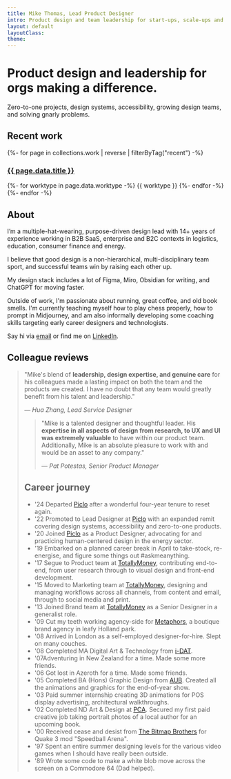 ```yaml
---
title: Mike Thomas, Lead Product Designer
intro: Product design and team leadership for start-ups, scale-ups and enterprise.
layout: default
layoutClass: 
theme:
---
```



<h1 class="stagger">
    Product design and leadership for orgs making a difference.
</h1>

Zero-to-one projects, design systems, accessibility, growing design teams, and solving gnarly problems.

## Recent work


<section class="projects">
  {%- for page in collections.work | reverse  | filterByTag("recent") -%}
      <div class="project stagger"">
          <h3><a href="{{ page.url }}">{{ page.data.title }}</a></h3>
          {%- for worktype in page.data.worktype -%}
          <span class="project__type">{{ worktype }}</span> 
          {%- endfor -%}
      </div>
  {%- endfor -%}
</section>

<!--
<div class="stat-area">
    <div class="stat-block stagger">
        <span class="metric" data-target="14">-</span>
        <span class="label">Years experience</span>
    </div>
    <div class="stat-block stagger"">
        <span class="metric" data-target="5">-</span>
        <span class="label">Sectors</span>
    </div>
    <div class="stat-block stagger"">
        <span class="metric" data-target="5">-</span>
        <span class="label">Organisations</span>
    </div>
    <div class="stat-block stagger"">
        <span class="metric" data-target="150" data-unit="%">-</span>
        <span class="label">Team happiness when I'm around</span>
    </div>
</div>
-->


## About

I’m a multiple-hat-wearing, purpose-driven design lead with 14+ years of experience working in B2B SaaS, enterprise and B2C contexts in logistics, education, consumer finance and energy.

I believe that good design is a non-hierarchical, multi-disciplinary team sport, and successful teams win by raising each other up.

My design stack includes a lot of Figma, Miro, Obsidian for writing, and ChatGPT for moving faster.

Outside of work, I'm passionate about running, great coffee, and old book smells. I'm currently teaching myself how to play chess properly, how to prompt in Midjourney, and am also informally developing some coaching skills targeting early career designers and technologists.

Say hi via <a title="Email me mikerst@gmail.com" target="_blank" href="mailto: mikerst@gmail.com">email</a> or find me on <a title="My LinkedIn profile" target="_blank" href="https://www.linkedin.com/in/mikerst/">LinkedIn</a>. 

<!--
<div class="tactical-area">
    <div class="tactical-block">
        <h3>As a designer</h3>
        <p>I bring a broad, collaborative, and human-centered practice that sits at the intersection of product, brand, and innovation, with experience in...</p>
        <ul>
            <li>Zero-to-one stage projects</li>
            <li>Design systems</li>
            <li>Accessibility</li>
            <li>Qualitative research methodologies</li>
            <li>Visual design</li>
            <li>Service design</li>
            <li>Modern front-end technologies</li>
        </ul>
    </div>
    <div class="tactical-block">
        <h3>As a leader</h3>
        <p>I bring a deeply empathetic approach to supporting the progress of colleagues while maintaining an energised and thriving team culture, with experience in...</p>
        <ul>
            <li>Product strategy and prioritisation</li>
            <li>Product and design ops</li>
            <li>Project management</li>
            <li>Hiring</li>
            <li>Mentoring and coaching</li>
        </ul>
    </div>
    <div class="tactical-block cta">
        Hire Mike
    </div>
</div>
-->






## Colleague reviews

<blockquote cite="https://www.linkedin.com/in/mikerst/">
    <p>"Mike's blend of <b>leadership, design expertise, and genuine care</b> for his colleagues made a lasting impact on both the team and the products we created. I have no doubt that any team would greatly benefit from his talent and leadership."</p>
    <p>— <cite>Hua Zhang, Lead Service Designer</cite></p>
</div>


<blockquote cite="https://www.linkedin.com/in/mikerst/">
    <p>"Mike is a talented designer and thoughtful leader. His <b>expertise in all aspects of design from research, to UX and UI was extremely valuable</b> to have within our product team. Additionally, Mike is an absolute pleasure to work with and would be an asset to any company."</p>
    <p>— <cite>Pat Potestas, Senior Product Manager</cite></p>
</blockquote>

## Career journey

<ul class="timeline">
    <li>
        <span>'24</span> <span>Departed <a title="Piclo" target="_blank" href="https://www.piclo.energy">Piclo</a> after a wonderful four-year tenure to reset again.</span>
    </li>
    <li>
        <span>'22</span> <span>Promoted to Lead Designer at <a title="Piclo" target="_blank" href="https://www.piclo.energy">Piclo</a> with an expanded remit covering design systems, accessibility and zero-to-one products.</span>
    </li>
    <li>
        <span>'20</span> <span>Joined <a title="Piclo" target="_blank" href="https://www.piclo.energy">Piclo</a> as a Product Designer, advocating for and practicing human-centered design in the energy sector.</span>
    </li>
    <li>
        <span>'19</span> <span>Embarked on a planned career break in April to take-stock, re-energise, and figure some things out #askmeanything.</span>
    </li>
    <li>
        <span>'17</span> <span>Segue to Product team at <a title="TotallyMoney" target="_blank" href="https://www.totallymoney.com/">TotallyMoney</a>, contributing end-to-end, from user research through to visual design and front-end development.</span>
    </li>
    <li>
        <span>'15</span> <span>Moved to Marketing team at <a title="TotallyMoney" target="_blank" href="https://www.totallymoney.com">TotallyMoney</a>, designing and managing workflows across all channels, from content and email, through to social media and print.</span>
    </li>
    <li>
        <span>'13</span> <span>Joined Brand team at <a title="TotallyMoney" target="_blank" href="https://www.totallymoney.com/">TotallyMoney</a> as a Senior Designer in a generalist role.</span>
    </li>
    <li>
        <span>'09</span> <span>Cut my teeth working agency-side for <a title="Metaphors" target="_blank" href="https://www.metaphors.co.uk/">Metaphors</a>, a boutique brand agency in leafy Holland park.</span>
    </li>
    <li>
        <span>'08</span> <span>Arrived in London as a self-employed designer-for-hire. Slept on many couches.</span>
    </li>
    <li>
        <span>'08</span> <span>Completed MA Digital Art & Technology from <a title="i-DAT" target="_blank" href="https://www.plymouth.ac.uk/research/i-dat">i-DAT</a>.</span>
    </li>
    <li>
        <span>'07</span><span>Adventuring in New Zealand for a time. Made some more friends.</span>
    </li>
    <li>
        <span>'06</span> <span>Got lost in Azeroth for a time. Made some friends.</span>
    </li>
    <li>
        <span>'05</span> <span>Completed BA (Hons) Graphic Design from <a title="Arts University Bournemouth" target="_blank" href="https://en.wikipedia.org/wiki/Arts_University_Bournemouth">AUB</a>. Created all the animations and graphics for the end-of-year show.</span>
    </li>
    <li>
        <span>'03</span> <span>Paid summer internship creating 3D animations for POS display advertising, architectural walkthroughs.</span>
    </li>
    <li>
        <span>'02</span> <span>Completed ND Art & Design at <a title="Plymouth College of Art" target="_blank" href="https://www.plymouthart.ac.uk/">PCA</a>. Secured my first paid creative job taking portrait photos of a local author for an upcoming book.
    <li>
        <span>'00</span> <span>Received cease and desist from <a title="The Bitmap Brothers" target="_blank" href="https://en.wikipedia.org/wiki/The_Bitmap_Brothers">The Bitmap Brothers</a> for Quake 3 mod "Speedball Arena".</span>
    </li>
    <li>
        <span>'97</span> <span>Spent an entire summer designing levels for the various video games when I should have really been outside.</span>
    </li>
    <li>
        <span>'89</span> <span>Wrote some code to make a white blob move across the screen on a Commodore 64 (Dad helped).</span>
    </li>
</ul>






